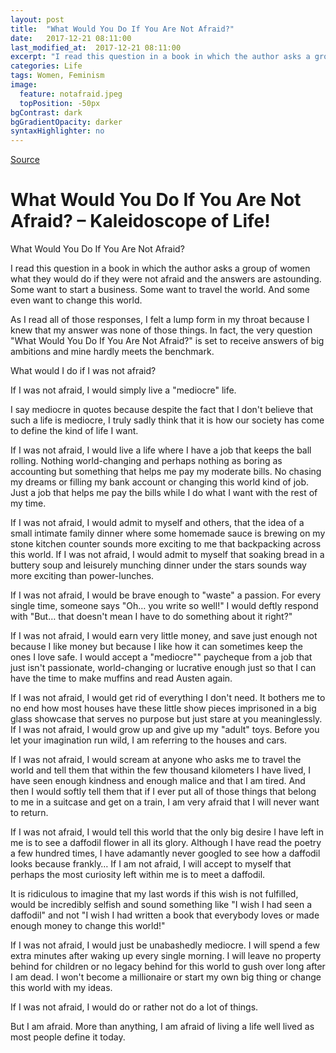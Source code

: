 ```yaml
---
layout: post
title:  "What Would You Do If You Are Not Afraid​?"
date:   2017-12-21 08:11:00
last_modified_at:  2017-12-21 08:11:00
excerpt: "I read this question in a book in which the author asks a group of women what they would do if..." 
categories: Life
tags: Women, Feminism
image:
  feature: notafraid.jpeg
  topPosition: -50px
bgContrast: dark
bgGradientOpacity: darker
syntaxHighlighter: no
---
```


[Source](https://nandhithahariharan1.wordpress.com/2017/12/21/what-would-you-do-if-you-are-not-afraid​/ "Permalink to What Would You Do If You Are Not Afraid​? – Kaleidoscope of Life!")

# What Would You Do If You Are Not Afraid​? – Kaleidoscope of Life!

What Would You Do If You Are Not Afraid?

I read this question in a book in which the author asks a group of women what they would do if they were not afraid and the answers are astounding. Some want to start a business. Some want to travel the world. And some even want to change this world.

As I read all of those responses, I felt a lump form in my throat because I knew that my answer was none of those things. In fact, the very question "What Would You Do If You Are Not Afraid?" is set to receive answers of big ambitions and mine hardly meets the benchmark.

What would I do if I was not afraid?

If I was not afraid, I would simply live a "mediocre" life.

I say mediocre in quotes because despite the fact that I don't believe that such a life is mediocre, I truly sadly think that it is how our society has come to define the kind of life I want.

If I was not afraid, I would live a life where I have a job that keeps the ball rolling. Nothing world-changing and perhaps nothing as boring as accounting but something that helps me pay my moderate bills. No chasing my dreams or filling my bank account or changing this world kind of job. Just a job that helps me pay the bills while I do what I want with the rest of my time.

If I was not afraid, I would admit to myself and others, that the idea of a small intimate family dinner where some homemade sauce is brewing on my stone kitchen counter sounds more exciting to me that backpacking across this world. If I was not afraid, I would admit to myself that soaking bread in a buttery soup and leisurely munching dinner under the stars sounds way more exciting than power-lunches.

If I was not afraid, I would be brave enough to "waste" a passion.  For every single time, someone says "Oh… you write so well!" I would deftly respond with "But… that doesn't mean I have to do something about it right?"

If I was not afraid, I would earn very little money, and save just enough not because I like money but because I like how it can sometimes keep the ones I love safe. I would accept a "mediocre"" paycheque from a job that just isn't passionate, world-changing or lucrative enough just so that I can have the time to make muffins and read Austen again.

If I was not afraid, I would get rid of everything I don't need. It bothers me to no end how most houses have these little show pieces imprisoned in a big glass showcase that serves no purpose but just stare at you meaninglessly. If I was not afraid, I would grow up and give up my "adult" toys. Before you let your imagination run wild, I am referring to the houses and cars.

If I was not afraid, I would scream at anyone who asks me to travel the world and tell them that within the few thousand kilometers I have lived, I have seen enough kindness and enough malice and that I am tired. And then I would softly tell them that if I ever put all of those things that belong to me in a suitcase and get on a train, I am very afraid that I will never want to return.

If I was not afraid, I would tell this world that the only big desire I have left in me is to see a daffodil flower in all its glory. Although I have read the poetry a few hundred times, I have adamantly never googled to see how a daffodil looks because frankly… If I am not afraid, I will accept to myself that perhaps the most curiosity left within me is to meet a daffodil.

It is ridiculous to imagine that my last words if this wish is not fulfilled, would be incredibly selfish and sound something like  "I wish I had seen a daffodil" and not "I wish I had written a book that everybody loves or made enough money to change this world!"

If I was not afraid, I would just be unabashedly mediocre. I will spend a few extra minutes after waking up every single morning. I will leave no property behind for children or no legacy behind for this world to gush over long after I am dead. I won't become a millionaire or start my own big thing or change this world with my ideas.

If I was not afraid, I would do or rather not do a lot of things.

But I am afraid. More than anything, I am afraid of living a life well lived as most people define it today.
